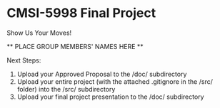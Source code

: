# CMSI-5998 Final Project
Show Us Your Moves!

** PLACE GROUP MEMBERS' NAMES HERE **

Next Steps:
1. Upload your Approved Proposal to the /doc/ subdirectory
2. Upload your entire project (with the attached .gitignore in the /src/ folder) into the /src/ subdirectory
3. Upload your final project presentation to the /doc/ subdirectory
